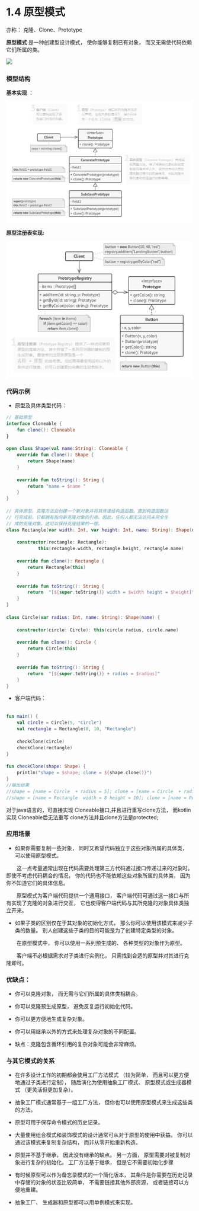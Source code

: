 # 1.4 原型模式

亦称： 克隆、Clone、Prototype

**原型模式** 是一种创建型设计模式， 使你能够复制已有对象， 而又无需使代码依赖它们所属的类。

![](https://refactoringguru.cn/images/patterns/content/prototype/prototype.png)

### 模型结构

**基本实现** ：

![](res/clone_base.PNG)

**原型注册表实现:** 

![](res/clone_register.PNG)

### 代码示例

- 原型及具体类型代码：

```Kotlin
// 基础原型
interface Cloneable {
    fun clone(): Cloneable
}

open class Shape(val name:String): Cloneable {
    override fun clone(): Shape {
        return Shape(name)
    }

    override fun toString(): String {
        return "name = $name "
    }
}

// 具体原型。克隆方法会创建一个新对象并将其传递给构造函数。直到构造函数运
// 行完成前，它都拥有指向新克隆对象的引用。因此，任何人都无法访问未完全生
// 成的克隆对象。这可以保持克隆结果的一致。
class Rectangle(var width: Int, var height: Int, name: String): Shape(name) {

    constructor(rectangle: Rectangle):
            this(rectangle.width, rectangle.height, rectangle.name)

    override fun clone(): Rectangle {
        return Rectangle(this)
    }

    override fun toString(): String {
        return  "[${super.toString()} width = $width height = $height]"
    }
}

class Circle(var radius: Int, name: String): Shape(name) {

    constructor(circle: Circle): this(circle.radius, circle.name)

    override fun clone(): Circle {
        return Circle(this)
    }

    override fun toString(): String {
        return  "[${super.toString()} + radius = $radius]"
    }
}

```


- 客户端代码：

```Kotlin

fun main() {
    val circle = Circle(5, "Circle")
    val rectangle = Rectangle(8, 10, "Rectangle")

    checkClone(circle)
    checkClone(rectangle)
}

fun checkClone(shape: Shape) {
    println("shape = $shape; clone = ${shape.clone()}")
}
//输出结果
//shape = [name = Circle  + radius = 5]; clone = [name = Circle  + radius = 5]
//shape = [name = Rectangle  width = 8 height = 10]; clone = [name = Rectangle  width = 8 height = 10] 
```


对于java语言的，可直接实现 Cloneable接口,并且进行重写clone方法， 而kotlin实现 Cloneable后无法重写 clone方法并且clone方法是protected;

### 应用场景

- 如果你需要复制一些对象， 同时又希望代码独立于这些对象所属的具体类， 可以使用原型模式。

&ensp;&ensp;&ensp;&ensp;这一点考量通常出现在代码需要处理第三方代码通过接口传递过来的对象时。 即使不考虑代码耦合的情况， 你的代码也不能依赖这些对象所属的具体类， 因为你不知道它们的具体信息。

&ensp;&ensp;&ensp;&ensp;原型模式为客户端代码提供一个通用接口， 客户端代码可通过这一接口与所有实现了克隆的对象进行交互， 它也使得客户端代码与其所克隆的对象具体类独立开来。

-  如果子类的区别仅在于其对象的初始化方式， 那么你可以使用该模式来减少子类的数量。 别人创建这些子类的目的可能是为了创建特定类型的对象。

&ensp;&ensp;&ensp;&ensp;在原型模式中， 你可以使用一系列预生成的、 各种类型的对象作为原型。

&ensp;&ensp;&ensp;&ensp;客户端不必根据需求对子类进行实例化， 只需找到合适的原型并对其进行克隆即可。

### 优缺点：

- 你可以克隆对象， 而无需与它们所属的具体类相耦合。

- 你可以克隆预生成原型， 避免反复运行初始化代码。

- 你可以更方便地生成复杂对象。

- 你可以用继承以外的方式来处理复杂对象的不同配置。

- 缺点：克隆包含循环引用的复杂对象可能会非常麻烦。

### 与其它模式的关系

- 在许多设计工作的初期都会使用工厂方法模式 （较为简单， 而且可以更方便地通过子类进行定制）， 随后演化为使用抽象工厂模式、 原型模式或生成器模式 （更灵活但更加复杂）。

- 抽象工厂模式通常基于一组工厂方法， 但你也可以使用原型模式来生成这些类的方法。

- 原型可用于保存命令模式的历史记录。


- 大量使用组合模式和装饰模式的设计通常可从对于原型的使用中获益。 你可以通过该模式来复制复杂结构， 而非从零开始重新构造。

- 原型并不基于继承， 因此没有继承的缺点。 另一方面， 原型需要对被复制对象进行复杂的初始化。 工厂方法基于继承， 但是它不需要初始化步骤

- 有时候原型可以作为备忘录模式的一个简化版本， 其条件是你需要在历史记录中存储的对象的状态比较简单， 不需要链接其他外部资源， 或者链接可以方便地重建。


- 抽象工厂、 生成器和原型都可以用单例模式来实现。

